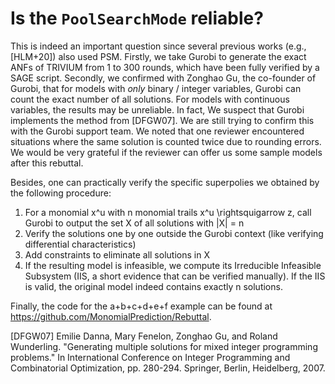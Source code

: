 # Is the `PoolSearchMode` reliable?

This is indeed an important question since several previous works (e.g., [HLM+20]) also used PSM. Firstly, we take Gurobi to generate the exact ANFs of TRIVIUM from 1 to 300 rounds, which have been fully verified by a SAGE script. Secondly, we confirmed with Zonghao Gu, the co-founder of Gurobi, that for models with *only* binary / integer variables, Gurobi can count the exact number of all solutions. For models with continuous variables, the results may be unreliable. In fact, We suspect that Gurobi implements the method from [DFGW07]. We are still trying to confirm this with the Gurobi support team. We noted that one reviewer encountered situations where the same solution is counted twice due to rounding errors. We would be very grateful if the reviewer can offer us some sample models after this rebuttal.

Besides, one can practically verify the specific superpolies we obtained by the following procedure:

1. For a monomial x^u with n monomial trails x^u \rightsquigarrow z, call Gurobi to output the set  X of all solutions with |X| = n
2. Verify the solutions one by one outside the Gurobi context (like verifying differential characteristics)
3. Add constraints to eliminate all solutions in X
4. If the resulting model is infeasible, we compute its Irreducible Infeasible Subsystem (IIS, a short evidence that can be verified manually). If the IIS is valid, the original model indeed contains exactly n solutions. 

Finally, the code for the a+b+c+d+e+f example can be found at https://github.com/MonomialPrediction/Rebuttal. 

[DFGW07] Emilie Danna, Mary Fenelon, Zonghao Gu, and Roland Wunderling. "Generating multiple solutions for mixed integer programming problems." In International Conference on Integer Programming and Combinatorial Optimization, pp. 280-294. Springer, Berlin, Heidelberg, 2007.
